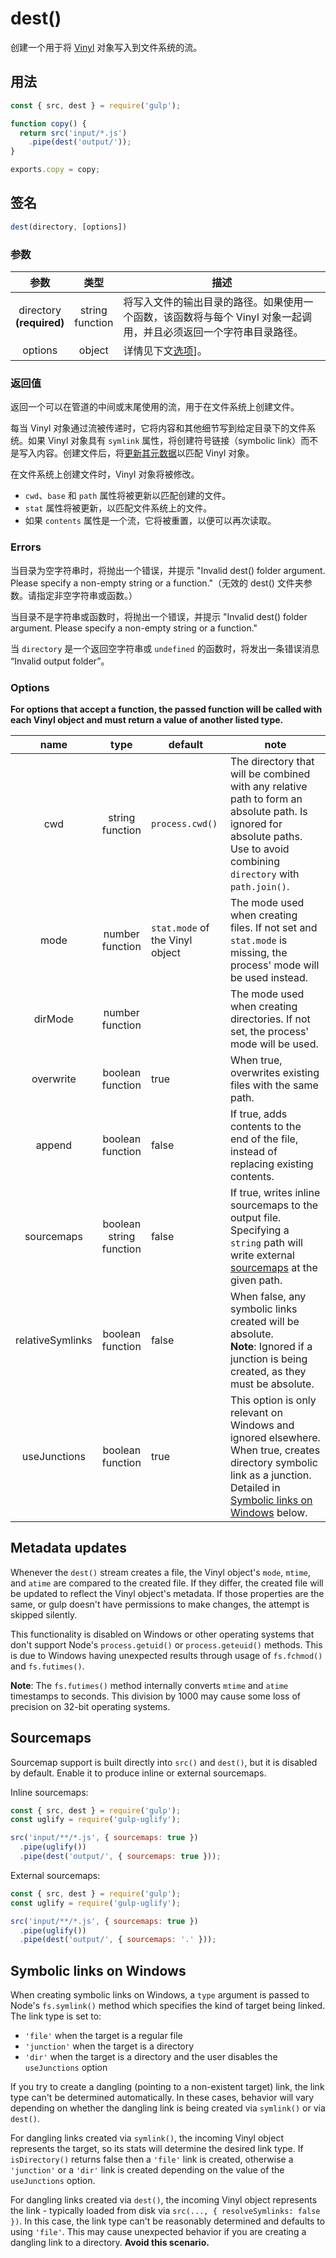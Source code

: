 <!-- front-matter
id: dest
title: dest()
hide_title: true
sidebar_label: dest()
-->

# dest()

创建一个用于将 [Vinyl][vinyl-concepts] 对象写入到文件系统的流。

## 用法

```js
const { src, dest } = require('gulp');

function copy() {
  return src('input/*.js')
    .pipe(dest('output/'));
}

exports.copy = copy;
```

## 签名

```js
dest(directory, [options])
```

### 参数

| 参数 | 类型 | 描述 |
|:--------------:|:-----:|--------|
| directory<br>**(required)** | string<br>function | 将写入文件的输出目录的路径。如果使用一个函数，该函数将与每个 Vinyl 对象一起调用，并且必须返回一个字符串目录路径。|
| options | object | 详情见下文[选项][options-section]]。|

### 返回值

返回一个可以在管道的中间或末尾使用的流，用于在文件系统上创建文件。

每当 Vinyl 对象通过流被传递时，它将内容和其他细节写到给定目录下的文件系统。如果 Vinyl 对象具有 `symlink` 属性，将创建符号链接（symbolic link）而不是写入内容。创建文件后，将[更新其元数据][metadata-updates-section]以匹配 Vinyl 对象。

在文件系统上创建文件时，Vinyl 对象将被修改。
* `cwd`、`base` 和 `path` 属性将被更新以匹配创建的文件。
* `stat` 属性将被更新，以匹配文件系统上的文件。
* 如果 `contents` 属性是一个流，它将被重置，以便可以再次读取。

### Errors

当目录为空字符串时，将抛出一个错误，并提示 "Invalid dest() folder argument. Please specify a non-empty string or a function."（无效的 dest() 文件夹参数。请指定非空字符串或函数。）

当目录不是字符串或函数时，将抛出一个错误，并提示 "Invalid dest() folder argument. Please specify a non-empty string or a function."

当 `directory` 是一个返回空字符串或 `undefined` 的函数时，将发出一条错误消息 “Invalid output folder”。

### Options


**For options that accept a function, the passed function will be called with each Vinyl object and must return a value of another listed type.**

| name | type | default | note |
|:-------:|:------:|-----------|-------|
| cwd | string<br>function | `process.cwd()` | The directory that will be combined with any relative path to form an absolute path. Is ignored for absolute paths. Use to avoid combining `directory` with `path.join()`. |
| mode | number<br>function | `stat.mode` of the Vinyl object | The mode used when creating files. If not set and `stat.mode` is missing, the process' mode will be used instead. |
| dirMode | number<br>function | | The mode used when creating directories. If not set, the process' mode will be used. |
| overwrite | boolean<br>function | true | When true, overwrites existing files with the same path. |
| append | boolean<br>function | false | If true, adds contents to the end of the file, instead of replacing existing contents. |
| sourcemaps | boolean<br>string<br>function | false | If true, writes inline sourcemaps to the output file. Specifying a `string` path will write external [sourcemaps][sourcemaps-section] at the given path. |
| relativeSymlinks | boolean<br>function | false | When false, any symbolic links created will be absolute.<br>**Note**: Ignored if a junction is being created, as they must be absolute. |
| useJunctions | boolean<br>function | true | This option is only relevant on Windows and ignored elsewhere. When true, creates directory symbolic link as a junction. Detailed in [Symbolic links on Windows][symbolic-links-section] below. |

## Metadata updates

Whenever the `dest()` stream creates a file, the Vinyl object's `mode`, `mtime`, and `atime` are compared to the created file. If they differ, the created file will be updated to reflect the Vinyl object's metadata. If those properties are the same, or gulp doesn't have permissions to make changes, the attempt is skipped silently.

This functionality is disabled on Windows or other operating systems that don't support Node's `process.getuid()` or `process.geteuid()` methods. This is due to Windows having unexpected results through usage of `fs.fchmod()` and `fs.futimes()`.

**Note**: The `fs.futimes()` method internally converts `mtime` and `atime` timestamps to seconds. This division by 1000 may cause some loss of precision on 32-bit operating systems.

## Sourcemaps

Sourcemap support is built directly into `src()` and `dest()`, but it is disabled by default. Enable it to produce inline or external sourcemaps.

Inline sourcemaps:
```js
const { src, dest } = require('gulp');
const uglify = require('gulp-uglify');

src('input/**/*.js', { sourcemaps: true })
  .pipe(uglify())
  .pipe(dest('output/', { sourcemaps: true }));
```

External sourcemaps:
```js
const { src, dest } = require('gulp');
const uglify = require('gulp-uglify');

src('input/**/*.js', { sourcemaps: true })
  .pipe(uglify())
  .pipe(dest('output/', { sourcemaps: '.' }));
```

## Symbolic links on Windows

When creating symbolic links on Windows, a `type` argument is passed to Node's `fs.symlink()` method which specifies the kind of target being linked. The link type is set to:
* `'file'` when the target is a regular file
* `'junction'` when the target is a directory
* `'dir'` when the target is a directory and the user disables the `useJunctions` option


If you try to create a dangling (pointing to a non-existent target) link, the link type can't be determined automatically. In these cases, behavior will vary depending on whether the dangling link is being created via `symlink()` or via `dest()`.

For dangling links created via `symlink()`, the incoming Vinyl object represents the target, so its stats will determine the desired link type. If `isDirectory()` returns false then a `'file'` link is created, otherwise a `'junction'` or a `'dir'` link is created depending on the value of the `useJunctions` option.

For dangling links created via `dest()`, the incoming Vinyl object represents the link - typically loaded from disk via `src(..., { resolveSymlinks: false })`. In this case, the link type can't be reasonably determined and defaults to using `'file'`. This may cause unexpected behavior if you are creating a dangling link to a directory. **Avoid this scenario.**

[sourcemaps-section]: #sourcemaps
[symbolic-links-section]: #symbolic-links-on-windows
[options-section]: #options
[metadata-updates-section]: #metadata-updates
[vinyl-concepts]: ../api/concepts.md#vinyl

